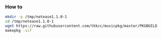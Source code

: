 ### How to


```sh
mkdir -p /tmp/netease1.1.0-1
cd /tmp/netease1.1.0-1
wget https://raw.githubusercontent.com/tkkcc/musicpkg/master/PKGBUILD
makepkg -sif
```

